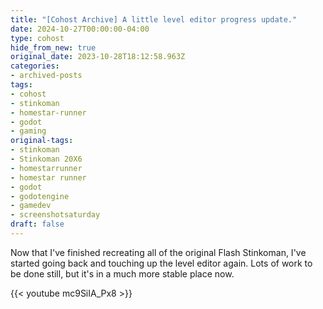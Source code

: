 ```yaml
---
title: "[Cohost Archive] A little level editor progress update."
date: 2024-10-27T00:00:00-04:00
type: cohost
hide_from_new: true
original_date: 2023-10-28T18:12:58.963Z
categories:
- archived-posts
tags:
- cohost
- stinkoman
- homestar-runner
- godot
- gaming
original-tags:
- stinkoman
- Stinkoman 20X6
- homestarrunner
- homestar runner
- godot
- godotengine
- gamedev
- screenshotsaturday
draft: false
---
```


Now that I've finished recreating all of the original Flash Stinkoman, I've started going back and touching up the level editor again. Lots of work to be done still, but it's in a much more stable place now.

{{< youtube mc9SiIA_Px8 >}}
